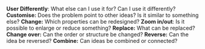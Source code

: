 **User Differently**: What else can I use it for? Can I use it differently?
**Customise:**          Does the problem point to other ideas? Is it similar to something else?
**Change:**               Which properties can be redesigned?
**Zoom in/out**:       Is it possible to enlarge or reduce something?
**Replace:**              What can be replaced?
**Change over:**      Can the order or structure be changed?
**Reverse:**              Can the idea be reversed?
**Combine:**            Can ideas be combined or connected?